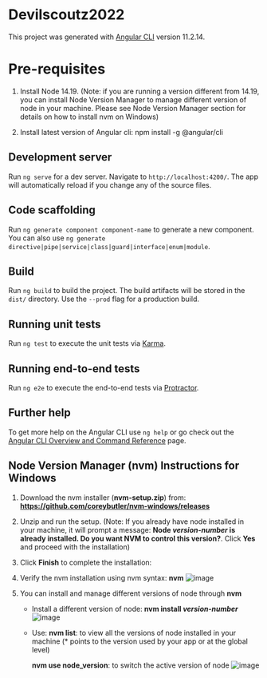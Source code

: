 # Devilscoutz2022

This project was generated with [Angular CLI](https://github.com/angular/angular-cli) version 11.2.14.

# Pre-requisites
1. Install Node 14.19.
   (Note: if you are running a version different from 14.19, you can install Node Version Manager to manage different version of node in your machine. 
   Please see Node Version Manager section for details on how to install nvm on Windows)


2. Install latest version of Angular cli: 
   npm install -g @angular/cli

## Development server

Run `ng serve` for a dev server. Navigate to `http://localhost:4200/`. The app will automatically reload if you change any of the source files.

## Code scaffolding

Run `ng generate component component-name` to generate a new component. You can also use `ng generate directive|pipe|service|class|guard|interface|enum|module`.

## Build

Run `ng build` to build the project. The build artifacts will be stored in the `dist/` directory. Use the `--prod` flag for a production build.

## Running unit tests

Run `ng test` to execute the unit tests via [Karma](https://karma-runner.github.io).

## Running end-to-end tests

Run `ng e2e` to execute the end-to-end tests via [Protractor](http://www.protractortest.org/).

## Further help

To get more help on the Angular CLI use `ng help` or go check out the [Angular CLI Overview and Command Reference](https://angular.io/cli) page.


## Node Version Manager (nvm) Instructions for Windows

1. Download the nvm installer (**nvm-setup.zip**) from: **https://github.com/coreybutler/nvm-windows/releases**

2. Unzip and run the setup. 
   (Note: If you already have node installed in your machine, it will prompt a message: **Node _version-number_ is already installed. Do you want NVM to control this version?**.
    Click **Yes** and proceed with the installation)

3. Click **Finish** to complete the installation:

4. Verify the nvm installation using nvm syntax: **nvm**
   ![image](https://user-images.githubusercontent.com/11295766/156926001-4340c8c8-01ee-4c0c-aa97-096e0c92744c.png)

5. You can install and manage different versions of node through **nvm**

    - Install a different version of node: **nvm install _version-number_**    
    ![image](https://user-images.githubusercontent.com/11295766/156926960-16930a7d-d209-4714-99e2-24234362d08a.png)

    -	Use:
        **nvm list**:  to view all the versions of node installed in your machine (* points to the version used by your app or at the global level)
        
        **nvm use node_version**: to switch the active version of node
        ![image](https://user-images.githubusercontent.com/11295766/156926376-f5f89954-adaa-487d-afcb-7f18fb9fc129.png)




  

